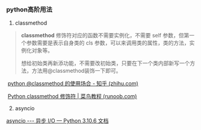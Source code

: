 ### python高阶用法

1. classmethod

> **classmethod** 修饰符对应的函数不需要实例化，不需要 self 参数，但第一个参数需要是表示自身类的 cls 参数，可以来调用类的属性，类的方法，实例化对象等。
>
> 想给初始类再新添功能，不需要改初始类，只要在下一个类内部新写一个方法，方法用@classmethod装饰一下即可。

​	[python @classmethod 的使用场合 - 知乎 (zhihu.com)](https://zhuanlan.zhihu.com/p/35643573)

​	[Python classmethod 修饰符 | 菜鸟教程 (runoob.com)](https://www.runoob.com/python/python-func-classmethod.html)



2. asyncio

> 

[asyncio --- 异步 I/O — Python 3.10.6 文档](https://docs.python.org/zh-cn/3/library/asyncio.html)

